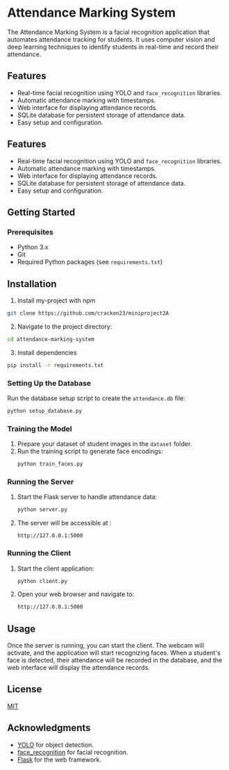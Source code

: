 
# Attendance Marking System
The Attendance Marking System is a facial recognition application that automates attendance tracking for students. It uses computer vision and deep learning techniques to identify students in real-time and record their attendance.

## Features

- Real-time facial recognition using YOLO and `face_recognition` libraries.
- Automatic attendance marking with timestamps.
- Web interface for displaying attendance records.
- SQLite database for persistent storage of attendance data.
- Easy setup and configuration.

## Features

- Real-time facial recognition using YOLO and `face_recognition` libraries.
- Automatic attendance marking with timestamps.
- Web interface for displaying attendance records.
- SQLite database for persistent storage of attendance data.
- Easy setup and configuration.

## Getting Started

### Prerequisites

- Python 3.x
- Git
- Required Python packages (see `requirements.txt`)


## Installation

1. Install my-project with npm

```bash
git clone https://github.com/cracken23/miniproject2A
```
2. Navigate to the project directory:
```bash
cd attendance-marking-system
```
3. Install dependencies
```bash
pip install -r requirements.txt
```


### Setting Up the Database

 Run the database setup script to create the `attendance.db` file:
   ```bash
   python setup_database.py
```


### Training the Model

1. Prepare your dataset of student images in the `dataset` folder.
2. Run the training script to generate face encodings:
   ```bash
   python train_faces.py
   ```

### Running the Server

1. Start the Flask server to handle attendance data:
   ```bash
   python server.py
    ```
2. The server will be accessible at :
   ```arduino
   http://127.0.0.1:5000
   ```

### Running the Client

1. Start the client application:
   ```bash
   python client.py
   ```
2. Open your web browser and navigate to:
    ```bash
    http://127.0.0.1:5000
    ```



   



## Usage

Once the server is running, you can start the client. The webcam will activate, and the application will start recognizing faces. When a student's face is detected, their attendance will be recorded in the database, and the web interface will display the attendance records.



## License

[MIT](https://choosealicense.com/licenses/mit/)

## Acknowledgments

- [YOLO](https://github.com/AlexeyAB/darknet) for object detection.
- [face_recognition](https://github.com/ageitgey/face_recognition) for facial recognition.
- [Flask](https://flask.palletsprojects.com/) for the web framework.
